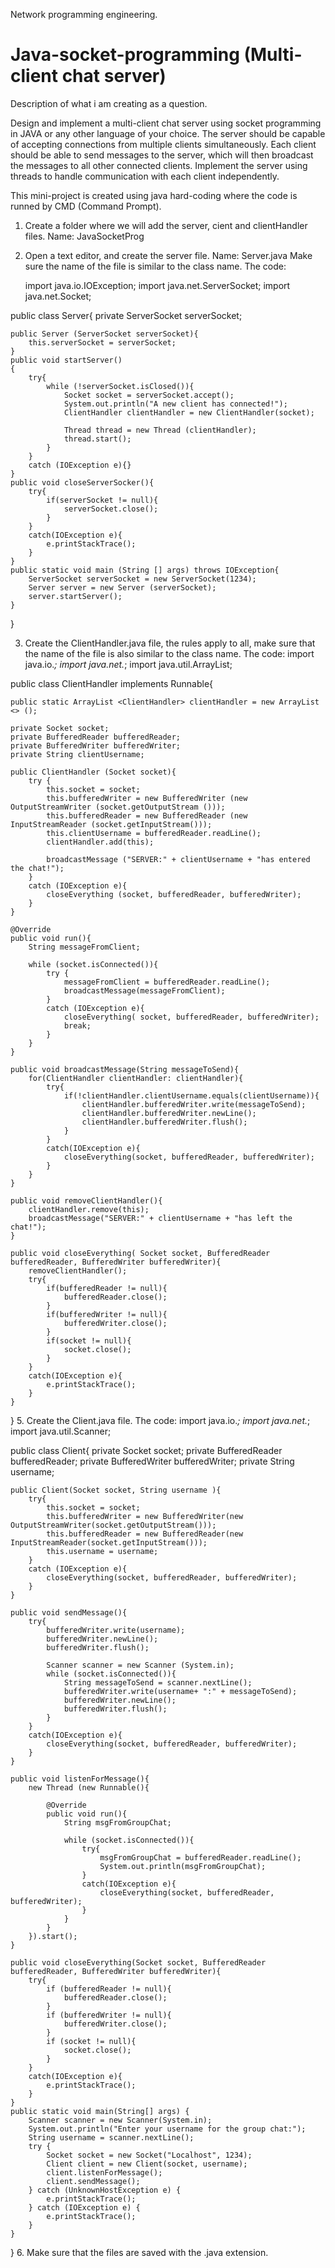 Network programming engineering.
# Java-socket-programming (Multi-client chat server)

 Description of what i am creating as a question.
 
 Design and implement a multi-client chat server using socket programming in JAVA or any other language of your choice. The server should be capable of accepting connections from multiple clients simultaneously. Each client should be able to send messages to the server, which will then broadcast the messages to all other connected clients. Implement the server using threads to handle communication with each client independently. 

 This mini-project is created using java hard-coding where the code is runned by CMD (Command Prompt).
 1. Create a folder where we will add the server, cient and clientHandler files. Name: JavaSocketProg
 2. Open a text editor, and create the server file. Name: Server.java 
     Make sure the name of the file is similar to the class name.
     The code:

    import java.io.IOException;
import java.net.ServerSocket;
import java.net.Socket;

public class Server{
	private ServerSocket serverSocket;

	public Server (ServerSocket serverSocket){
		this.serverSocket = serverSocket;
	}
	public void startServer()
	{
		try{
			while (!serverSocket.isClosed()){
				Socket socket = serverSocket.accept();
				System.out.println("A new client has connected!");
				ClientHandler clientHandler = new ClientHandler(socket);

				Thread thread = new Thread (clientHandler);
				thread.start(); 
			}
		}
		catch (IOException e){}
	}
	public void closeServerSocker(){
		try{
			if(serverSocket != null){
				serverSocket.close();
			}
		}
		catch(IOException e){
			e.printStackTrace();
		}
	}
	public static void main (String [] args) throws IOException{
		ServerSocket serverSocket = new ServerSocket(1234);
		Server server = new Server (serverSocket);
		server.startServer();
	}
}

 3. Create the ClientHandler.java file, the rules apply to all, make sure that the name of the file is also similar to the class name.
    	The code:
    import java.io.*;
import java.net.*;
import java.util.ArrayList;

public class ClientHandler implements Runnable{

	public static ArrayList <ClientHandler> clientHandler = new ArrayList <> ();

	private Socket socket;
	private BufferedReader bufferedReader;
	private BufferedWriter bufferedWriter;
	private String clientUsername;

	public ClientHandler (Socket socket){
		try {
			this.socket = socket;
			this.bufferedWriter = new BufferedWriter (new OutputStreamWriter (socket.getOutputStream ()));
			this.bufferedReader = new BufferedReader (new InputStreamReader (socket.getInputStream()));
			this.clientUsername = bufferedReader.readLine();
			clientHandler.add(this);

			broadcastMessage ("SERVER:" + clientUsername + "has entered the chat!");
		}
		catch (IOException e){
			closeEverything (socket, bufferedReader, bufferedWriter);
		}
	}

	@Override
	public void run(){
		String messageFromClient;

		while (socket.isConnected()){
			try {
				messageFromClient = bufferedReader.readLine();
				broadcastMessage(messageFromClient);
			}
			catch (IOException e){
				closeEverything( socket, bufferedReader, bufferedWriter);
				break;
			}
		}
	}

	public void broadcastMessage(String messageToSend){
		for(ClientHandler clientHandler: clientHandler){
			try{
				if(!clientHandler.clientUsername.equals(clientUsername)){
					clientHandler.bufferedWriter.write(messageToSend);
					clientHandler.bufferedWriter.newLine();
					clientHandler.bufferedWriter.flush();
				}
			}
			catch(IOException e){
				closeEverything(socket, bufferedReader, bufferedWriter);
			}
		}
	}

	public void removeClientHandler(){
		clientHandler.remove(this);
		broadcastMessage("SERVER:" + clientUsername + "has left the chat!");
	}

	public void closeEverything( Socket socket, BufferedReader bufferedReader, BufferedWriter bufferedWriter){
		removeClientHandler();
		try{
			if(bufferedReader != null){
				bufferedReader.close();
			}
			if(bufferedWriter != null){
				bufferedWriter.close();
			}
			if(socket != null){
				socket.close();
			}
		}
		catch(IOException e){
			e.printStackTrace();
		}
	}
}
 5. Create the Client.java file.
 	The code: 
  import java.io.*;
import java.net.*;
import java.util.Scanner;

public class Client{
	private Socket socket;
	private BufferedReader bufferedReader;
	private BufferedWriter bufferedWriter;
	private String username;

	public Client(Socket socket, String username ){
		try{
			this.socket = socket;
			this.bufferedWriter = new BufferedWriter(new OutputStreamWriter(socket.getOutputStream()));
			this.bufferedReader = new BufferedReader(new InputStreamReader(socket.getInputStream()));
			this.username = username;
		}
		catch (IOException e){
			closeEverything(socket, bufferedReader, bufferedWriter);
		}
	}

	public void sendMessage(){
		try{
			bufferedWriter.write(username);
			bufferedWriter.newLine();
			bufferedWriter.flush();

			Scanner scanner = new Scanner (System.in);
			while (socket.isConnected()){
				String messageToSend = scanner.nextLine();
				bufferedWriter.write(username+ ":" + messageToSend);
				bufferedWriter.newLine();
				bufferedWriter.flush();
			}
		}
		catch(IOException e){
			closeEverything(socket, bufferedReader, bufferedWriter);
		}
	}

	public void listenForMessage(){
		new Thread (new Runnable(){

			@Override
			public void run(){
				String msgFromGroupChat;

				while (socket.isConnected()){
					try{
						msgFromGroupChat = bufferedReader.readLine();
						System.out.println(msgFromGroupChat);
					}
					catch(IOException e){
						closeEverything(socket, bufferedReader, bufferedWriter);
					}
				}
			}
		}).start();
	}

	public void closeEverything(Socket socket, BufferedReader bufferedReader, BufferedWriter bufferedWriter){
		try{
			if (bufferedReader != null){
				bufferedReader.close();
			}
			if (bufferedWriter != null){
				bufferedWriter.close();
			}
			if (socket != null){
				socket.close();
			}
		}
		catch(IOException e){
			e.printStackTrace();
		}
	}
	public static void main(String[] args) {
        Scanner scanner = new Scanner(System.in);
        System.out.println("Enter your username for the group chat:");
        String username = scanner.nextLine();
        try {
            Socket socket = new Socket("Localhost", 1234);
            Client client = new Client(socket, username);
            client.listenForMessage();
            client.sendMessage();
        } catch (UnknownHostException e) {
            e.printStackTrace();
        } catch (IOException e) {
            e.printStackTrace();
        }
    }
}
 6. Make sure that the files are saved with the .java extension.
